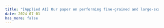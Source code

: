 ```yaml
---
title: "[Applied AI] Our paper on performing fine-grained and large-scale webpage fingerprinting via encrypted traffic analysis is accepted by ACM CCS 2024."
date: 2024-07-01
has_more: false
---
```

